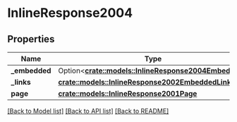 # InlineResponse2004

## Properties

Name | Type | Description | Notes
------------ | ------------- | ------------- | -------------
**_embedded** | Option<[**crate::models::InlineResponse2004Embedded**](inline_response_200_4__embedded.md)> |  | [optional]
**_links** | [**crate::models::InlineResponse2002EmbeddedLinks**](inline_response_200_2__embedded__links.md) |  | 
**page** | [**crate::models::InlineResponse2001Page**](inline_response_200_1_page.md) |  | 

[[Back to Model list]](../README.md#documentation-for-models) [[Back to API list]](../README.md#documentation-for-api-endpoints) [[Back to README]](../README.md)



